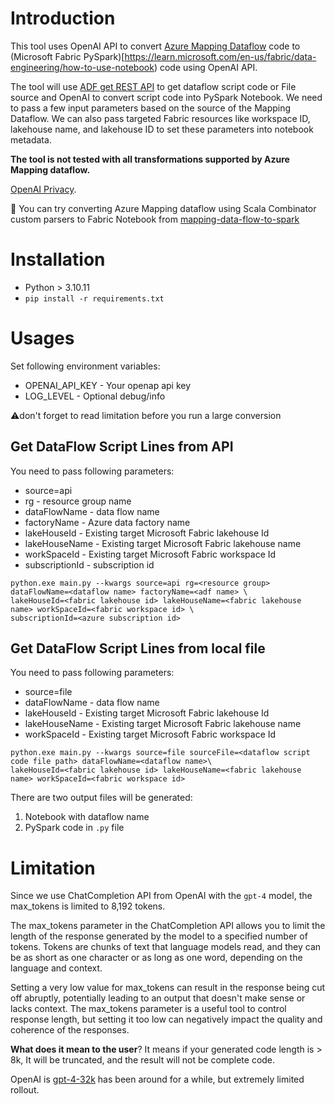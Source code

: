 # Introduction

This tool uses OpenAI API to convert [Azure Mapping Dataflow](https://learn.microsoft.com/en-us/azure/data-factory/concepts-data-flow-overview) code to (Microsoft Fabric PySpark)[https://learn.microsoft.com/en-us/fabric/data-engineering/how-to-use-notebook) code using OpenAI API. 

The tool will use [ADF get REST API](https://learn.microsoft.com/en-us/rest/api/datafactory/pipelines/get?tabs=HTTP) to get dataflow script code or File source and OpenAI to convert script code into PySpark Notebook. 
We need to pass a few input parameters based on the source of the Mapping Dataflow. 
We can also pass targeted Fabric resources like workspace ID, lakehouse name, and lakehouse ID to set these parameters into notebook metadata.

**The tool is not tested with all transformations supported by Azure Mapping dataflow.**

[OpenAI Privacy](https://openai.com/enterprise-privacy).

:information_desk_person: You can try converting Azure Mapping dataflow using Scala Combinator custom parsers to Fabric Notebook from [mapping-data-flow-to-spark](https://github.com/sethiaarun/mapping-data-flow-to-spark)

# Installation

- Python > 3.10.11
- ```pip install -r requirements.txt```

# Usages
Set following environment variables:
- OPENAI_API_KEY - Your openap api key
- LOG_LEVEL - Optional debug/info

:warning:don't forget to read limitation before you run a large conversion

## Get DataFlow Script Lines from API

You need to pass following parameters:
- source=api
- rg - resource group name
- dataFlowName - data flow name
- factoryName - Azure data factory name
- lakeHouseId - Existing target Microsoft Fabric lakehouse Id
- lakeHouseName - Existing target Microsoft Fabric lakehouse name
- workSpaceId - Existing target Microsoft Fabric workspace Id
- subscriptionId - subscription id

```
python.exe main.py --kwargs source=api rg=<resource group> dataFlowName=<dataflow name> factoryName=<adf name> \
lakeHouseId=<fabric lakehouse id> lakeHouseName=<fabric lakehouse name> workSpaceId=<fabric workspace id> \
subscriptionId=<azure subscription id> 
```
## Get DataFlow Script Lines from local file

You need to pass following parameters:
- source=file
- dataFlowName - data flow name
- lakeHouseId - Existing target Microsoft Fabric lakehouse Id
- lakeHouseName - Existing target Microsoft Fabric lakehouse name
- workSpaceId - Existing target Microsoft Fabric workspace Id


```
python.exe main.py --kwargs source=file sourceFile=<dataflow script code file path> dataFlowName=<dataflow name>\
lakeHouseId=<fabric lakehouse id> lakeHouseName=<fabric lakehouse name> workSpaceId=<fabric workspace id>
```
There are two output files will be generated:

1. Notebook with dataflow name
2. PySpark code in `.py` file

# Limitation

Since we use ChatCompletion API from OpenAI with the `gpt-4` model, the max_tokens is limited to 8,192 tokens.

The max_tokens parameter in the ChatCompletion API allows you to limit the length of the response generated by 
the model to a specified number of tokens. Tokens are chunks of text that language models read, 
and they can be as short as one character or as long as one word, depending on the language and context.

Setting a very low value for max_tokens can result in the response being cut off abruptly, potentially leading to 
an output that doesn't make sense or lacks context. The max_tokens parameter is a useful tool to control response 
length, but setting it too low can negatively impact the quality and coherence of the responses. 

**What does it mean to the user**? It means if your generated code length is > 8k, It will be truncated, and the result will not be complete code.

OpenAI is [gpt-4-32k](https://help.openai.com/en/articles/7102672-how-can-i-access-gpt-4) has been around for a while, but extremely limited rollout.


